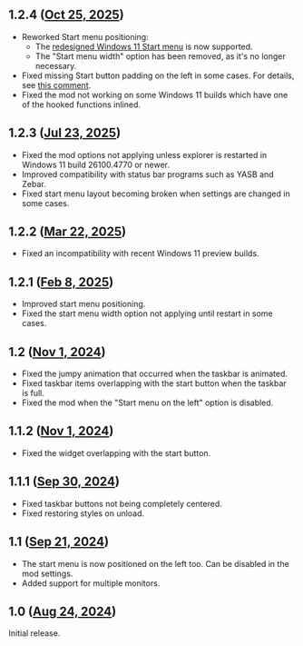 ## 1.2.4 ([Oct 25, 2025](https://github.com/ramensoftware/windhawk-mods/blob/862ba36c9284acfd3cd617faffe37aea501db928/mods/taskbar-start-button-position.wh.cpp))

* Reworked Start menu positioning:
  * The [redesigned Windows 11 Start menu](https://microsoft.design/articles/start-fresh-redesigning-windows-start-menu/) is now supported.
  * The "Start menu width" option has been removed, as it's no longer necessary.
* Fixed missing Start button padding on the left in some cases. For details, see [this comment](https://github.com/ramensoftware/windhawk-mods/issues/1818#issuecomment-3446863789).
* Fixed the mod not working on some Windows 11 builds which have one of the hooked functions inlined.

## 1.2.3 ([Jul 23, 2025](https://github.com/ramensoftware/windhawk-mods/blob/5c7369abff574388214084b4d8ac46fa78e11279/mods/taskbar-start-button-position.wh.cpp))

* Fixed the mod options not applying unless explorer is restarted in Windows 11 build 26100.4770 or newer.
* Improved compatibility with status bar programs such as YASB and Zebar.
* Fixed start menu layout becoming broken when settings are changed in some cases.

## 1.2.2 ([Mar 22, 2025](https://github.com/ramensoftware/windhawk-mods/blob/c57c0a2cb008722765cf652cd24c207fe8818e82/mods/taskbar-start-button-position.wh.cpp))

* Fixed an incompatibility with recent Windows 11 preview builds.

## 1.2.1 ([Feb 8, 2025](https://github.com/ramensoftware/windhawk-mods/blob/65167d91ff632f8defcde31939d90f391e43c155/mods/taskbar-start-button-position.wh.cpp))

* Improved start menu positioning.
* Fixed the start menu width option not applying until restart in some cases.

## 1.2 ([Nov 1, 2024](https://github.com/ramensoftware/windhawk-mods/blob/f44455ff44bcaa2a31f0d6aca46b8bd22fe2dae1/mods/taskbar-start-button-position.wh.cpp))

* Fixed the jumpy animation that occurred when the taskbar is animated.
* Fixed taskbar items overlapping with the start button when the taskbar is full.
* Fixed the mod when the "Start menu on the left" option is disabled.

## 1.1.2 ([Nov 1, 2024](https://github.com/ramensoftware/windhawk-mods/blob/5b7ec49beb4c159ddfdef8481427a56992c0cb05/mods/taskbar-start-button-position.wh.cpp))

* Fixed the widget overlapping with the start button.

## 1.1.1 ([Sep 30, 2024](https://github.com/ramensoftware/windhawk-mods/blob/d4c63c187231bcd43dc7c476269b6377a89f9827/mods/taskbar-start-button-position.wh.cpp))

* Fixed taskbar buttons not being completely centered.
* Fixed restoring styles on unload.

## 1.1 ([Sep 21, 2024](https://github.com/ramensoftware/windhawk-mods/blob/e522fbec2bacd951c355649004aea1927462851f/mods/taskbar-start-button-position.wh.cpp))

* The start menu is now positioned on the left too. Can be disabled in the mod settings.
* Added support for multiple monitors.

## 1.0 ([Aug 24, 2024](https://github.com/ramensoftware/windhawk-mods/blob/3a19d101477ac04951f6c533f92f137d0fdd048b/mods/taskbar-start-button-position.wh.cpp))

Initial release.
